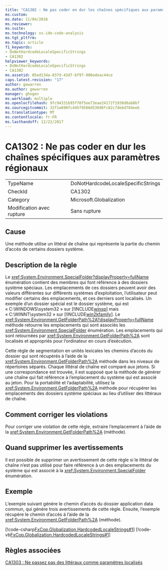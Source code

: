 ```yaml
---
title: "CA1302 : Ne pas coder en dur les chaînes spécifiques aux paramètres régionaux | Documents Microsoft"
ms.custom: 
ms.date: 11/04/2016
ms.reviewer: 
ms.suite: 
ms.technology: vs-ide-code-analysis
ms.tgt_pltfrm: 
ms.topic: article
f1_keywords:
- DoNotHardcodeLocaleSpecificStrings
- CA1302
helpviewer_keywords:
- DoNotHardcodeLocaleSpecificStrings
- CA1302
ms.assetid: 05ed134a-837d-43d7-bf97-906edeac44ce
caps.latest.revision: "17"
author: gewarren
ms.author: gewarren
manager: ghogen
ms.workload: multiple
ms.openlocfilehash: 9fc94331b95f70f5ee73eae24172f1930d0ab8bf
ms.sourcegitcommit: 32f1a690fc445f9586d53698fc82c7debd784eeb
ms.translationtype: MT
ms.contentlocale: fr-FR
ms.lasthandoff: 12/22/2017
---
```

# <a name="ca1302-do-not-hardcode-locale-specific-strings"></a>CA1302 : Ne pas coder en dur les chaînes spécifiques aux paramètres régionaux
|||  
|-|-|  
|TypeName|DoNotHardcodeLocaleSpecificStrings|  
|CheckId|CA1302|  
|Category|Microsoft.Globalization|  
|Modification avec rupture|Sans rupture|  
  
## <a name="cause"></a>Cause  
 Une méthode utilise un littéral de chaîne qui représente la partie du chemin d’accès de certains dossiers système.  
  
## <a name="rule-description"></a>Description de la règle  
 Le <xref:System.Environment.SpecialFolder?displayProperty=fullName> énumération contient des membres qui font référence à des dossiers système spéciaux. Les emplacements de ces dossiers peuvent avoir des valeurs différentes sur différents systèmes d’exploitation, l’utilisateur peut modifier certains des emplacements, et ces derniers sont localisés. Un exemple d’un dossier spécial est le dossier système, qui est « C:\WINDOWS\system32 » sur [!INCLUDE[winxp](../code-quality/includes/winxp_md.md)] mais « C:\WINNT\system32 » sur [!INCLUDE[win2kfamily](../code-quality/includes/win2kfamily_md.md)]. Le <xref:System.Environment.GetFolderPath%2A?displayProperty=fullName> méthode retourne les emplacements qui sont associés les <xref:System.Environment.SpecialFolder> énumération. Les emplacements qui sont retournées par <xref:System.Environment.GetFolderPath%2A> sont localisés et appropriés pour l’ordinateur en cours d’exécution.  
  
 Cette règle de segmentation en unités lexicales les chemins d’accès du dossier qui sont récupérés à l’aide de la <xref:System.Environment.GetFolderPath%2A> méthode dans les niveaux de répertoires séparés. Chaque littéral de chaîne est comparé aux jetons. Si une correspondance est trouvée, il est supposé que la méthode de générer une chaîne qui fait référence à l’emplacement du système qui est associé au jeton. Pour la portabilité et l’adaptabilité, utilisez la <xref:System.Environment.GetFolderPath%2A> méthode pour récupérer les emplacements des dossiers système spéciaux au lieu d’utiliser des littéraux de chaîne.  
  
## <a name="how-to-fix-violations"></a>Comment corriger les violations  
 Pour corriger une violation de cette règle, extraire l’emplacement à l’aide de la <xref:System.Environment.GetFolderPath%2A> (méthode).  
  
## <a name="when-to-suppress-warnings"></a>Quand supprimer les avertissements  
 Il est possible de supprimer un avertissement de cette règle si le littéral de chaîne n’est pas utilisé pour faire référence à un des emplacements du système qui est associé à la <xref:System.Environment.SpecialFolder> énumération.  
  
## <a name="example"></a>Exemple  
 L’exemple suivant génère le chemin d’accès du dossier application data commun, qui génère trois avertissements de cette règle. Ensuite, l’exemple récupère le chemin d’accès à l’aide de la <xref:System.Environment.GetFolderPath%2A> (méthode).  
  
 [!code-csharp[FxCop.Globalization.HardcodedLocaleStrings#1](../code-quality/codesnippet/CSharp/ca1302-do-not-hardcode-locale-specific-strings_1.cs)]
 [!code-vb[FxCop.Globalization.HardcodedLocaleStrings#1](../code-quality/codesnippet/VisualBasic/ca1302-do-not-hardcode-locale-specific-strings_1.vb)]  
  
## <a name="related-rules"></a>Règles associées  
 [CA1303 : Ne passez pas des littéraux comme paramètres localisés](../code-quality/ca1303-do-not-pass-literals-as-localized-parameters.md)